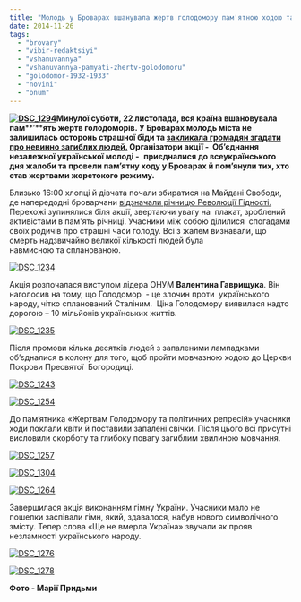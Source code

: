 ```yaml
---
title: "Молодь у Броварах вшанувала жертв голодомору пам'ятною ходою та запалила свічки"
date: 2014-11-26
tags: 
  - "brovary"
  - "vibir-redaktsiyi"
  - "vshanuvannya"
  - "vshanuvannya-pamyati-zhertv-golodomoru"
  - "golodomor-1932-1933"
  - "novini"
  - "onum"
---
```


**[![DSC_1294](https://mpz.brovary.org/wp-content/uploads/2014/11/DSC_1294.jpg)](https://mpz.brovary.org/wp-content/uploads/2014/11/DSC_1294.jpg)Минулої суботи, 22 листопада, вся країна вшановувала пам****’****ять жертв голодоморів. У Броварах молодь міста не залишилась осторонь страшної біди та [закликала громадян згадати про невинно загиблих людей.](https://mpz.brovary.org/u-subotu-molod-zaklikaye-brovachan-vshanuvati-pam-yat-zhertv-golodomoru/) Організатори акції -  Об’єднання незалежної української молоді -**  **приєдналися до всеукраїнського дня жалоби та провели пам’ятну ходу у Броварах й пом’янули тих, хто став жертвами жорстокого режиму.**

Близько 16:00 хлопці й дівчата почали збиратися на Майдані Свободи, де напередодні броварчани [відзначали річницю Революції Гідності.](https://mpz.brovary.org/yak-robili-revolyutsiyu-u-brovarah-na-maydani-svobodi-zgaduvali-mistseviy-yevromaydan/)  Перехожі зупинялися біля акції, звертаючи увагу на  плакат, зроблений активістами в пам'ять річниці. Учасники між собою ділилися  спогадами своїх родичів про страшні часи голоду. Всі з жалем визнавали, що смерть надзвичайно великої кількості людей була навмисною та спланованою.

[![DSC_1234](https://mpz.brovary.org/wp-content/uploads/2014/11/DSC_1234.jpg)](https://mpz.brovary.org/wp-content/uploads/2014/11/DSC_1234.jpg)

Акція розпочалася виступом лідера ОНУМ **Валентина Гаврищука**. Він наголосив на тому, що Голодомор  - це злочин проти  українського народу, чітко спланований Сталіним.  Ціна Голодомору виявилася надто дорогою – 10 мільйонів українських життів.

[![DSC_1235](https://mpz.brovary.org/wp-content/uploads/2014/11/DSC_1235.jpg)](https://mpz.brovary.org/wp-content/uploads/2014/11/DSC_1235.jpg)

Після промови кілька десятків людей з запаленими лампадками об’єдналися в колону для того, щоб пройти мовчазною ходою до Церкви Покрови Пресвятої  Богородиці.

[![DSC_1243](https://mpz.brovary.org/wp-content/uploads/2014/11/DSC_1243.jpg)](https://mpz.brovary.org/wp-content/uploads/2014/11/DSC_1243.jpg)

[![DSC_1254](https://mpz.brovary.org/wp-content/uploads/2014/11/DSC_1254.jpg)](https://mpz.brovary.org/wp-content/uploads/2014/11/DSC_1254.jpg)

До пам’ятника «Жертвам Голодомору та політичних репресій» учасники ходи поклали квіти й поставили запалені свічки. Після цього всі присутні висловили скорботу та глибоку повагу загиблим хвилиною мовчання.

[![DSC_1257](https://mpz.brovary.org/wp-content/uploads/2014/11/DSC_1257.jpg)](https://mpz.brovary.org/wp-content/uploads/2014/11/DSC_1257.jpg)

[![DSC_1304](https://mpz.brovary.org/wp-content/uploads/2014/11/DSC_1304.jpg)](https://mpz.brovary.org/wp-content/uploads/2014/11/DSC_1304.jpg)

[![DSC_1264](https://mpz.brovary.org/wp-content/uploads/2014/11/DSC_1264.jpg)](https://mpz.brovary.org/wp-content/uploads/2014/11/DSC_1264.jpg)

Завершилася акція виконанням гімну України. Учасники мало не пошепки заспівали гімн, який, здавалося, набув нового символічного змісту. Тепер слова «Ще не вмерла Україна» звучали як прояв незламності українського народу.

[![DSC_1276](https://mpz.brovary.org/wp-content/uploads/2014/11/DSC_1276.jpg)](https://mpz.brovary.org/wp-content/uploads/2014/11/DSC_1276.jpg)

[![DSC_1278](https://mpz.brovary.org/wp-content/uploads/2014/11/DSC_1278.jpg)](https://mpz.brovary.org/wp-content/uploads/2014/11/DSC_1278.jpg)

**Фото - Марії Придьми**
